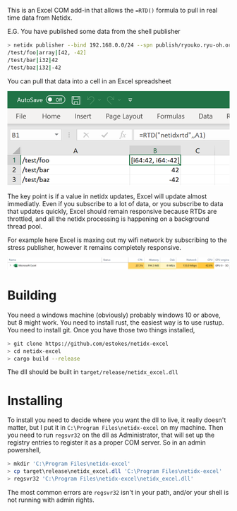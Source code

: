 This is an Excel COM add-in that allows the `=RTD()` formula to pull in real time data from Netidx.

E.G. You have published some data from the shell publisher
```bash
> netidx publisher --bind 192.168.0.0/24 --spn publish/ryouko.ryu-oh.org@RYU-OH.ORG
/test/foo|array|[42, -42]
/test/bar|i32|42
/test/baz|i32|-42
```

You can pull that data into a cell in an Excel spreadsheet

![Example](./example.png)

The key point is if a value in netidx updates, Excel will update almost immediatly. Even if you subscribe to a lot of data, or you subscribe to data that updates quickly, Excel should remain responsive because RTDs are throttled, and all the netidx processing is happening on a background thread pool.

For example here Excel is maxing out my wifi network by subscribing to the stress publisher, however it remains completely responsive.

![Performance](./perf.png)

# Building

You need a windows machine (obviously) probably windows 10 or above, but 8 might work. You need to install rust, the easiest way is to use rustup. You need to install git. Once you have those two things installed,

```bash
> git clone https://github.com/estokes/netidx-excel
> cd netidx-excel
> cargo build --release
```

The dll should be built in `target/release/netidx_excel.dll`

# Installing

To install you need to decide where you want the dll to live, it really doesn't matter, but I put it in `C:\Program Files\netidx-excel` on my machine. Then you need to run `regsvr32` on the dll as Administrator, that will set up the registry entries to register it as a proper COM server. So in an admin powershell,

```powershell
> mkdir 'C:\Program Files\netidx-excel'
> cp target\release\netidx_excel.dll 'C:\Program Files\netidx-excel'
> regsvr32 'C:\Program Files\netidx-excel\netidx_excel.dll'
```

The most common errors are `regsvr32` isn't in your path, and/or your shell is not running with admin rights.
